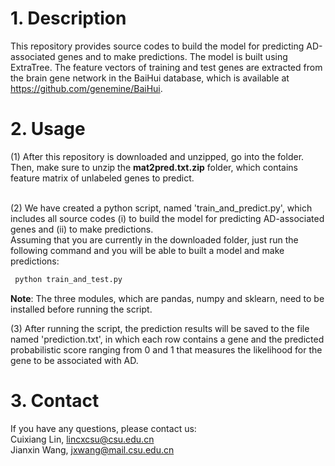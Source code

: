 # 1. Description
This repository provides source codes to build the model for predicting AD-associated genes and to make predictions. The model is built using ExtraTree. The feature vectors of training and test genes are extracted from the brain gene network in the BaiHui database, which is available at https://github.com/genemine/BaiHui.


# 2. Usage
(1) After this repository is downloaded and unzipped, go into the folder. Then, make sure to unzip the **mat2pred.txt.zip** folder, which contains feature matrix of unlabeled genes to predict. <br><br>

(2) We have created a python script, named 'train_and_predict.py', which includes all source codes (i) to build the model for predicting AD-associated genes and (ii) to make predictions.
<br>
Assuming that you are currently in the downloaded folder, just run the following command and you will be able to built a model and make predictions:
```bash
 python train_and_test.py
```
**Note**: The three modules, which are pandas, numpy and sklearn, need to be installed before running the script.<br>

(3) After running the script, the prediction results will be saved to the file named 'prediction.txt', in which each row contains a gene and the predicted probabilistic score ranging from 0 and 1 that measures the likelihood for the gene to be associated with AD.


# 3. Contact
  If you have any questions, please contact us:<br>
    Cuixiang Lin, lincxcsu@csu.edu.cn <br>
    Jianxin Wang, jxwang@mail.csu.edu.cn<br>
    
